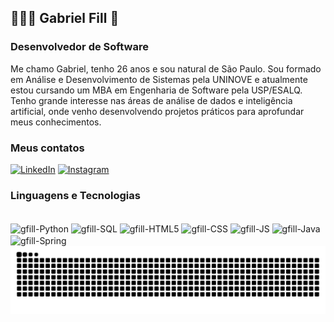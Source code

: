## 👨🏽‍💻 Gabriel Fill 👋

### Desenvolvedor de Software

Me chamo Gabriel, tenho 26 anos e sou natural de São Paulo. Sou formado em Análise e Desenvolvimento de Sistemas pela UNINOVE e atualmente estou cursando um MBA em Engenharia de Software pela USP/ESALQ.
Tenho grande interesse nas áreas de análise de dados e inteligência artificial, onde venho desenvolvendo projetos práticos para aprofundar meus conhecimentos.

<h3 align="left">Meus contatos</h3>

[![LinkedIn](https://img.shields.io/badge/LinkedIn-0077B5?style=for-the-badge&logo=linkedin&logoColor=white)](https://www.linkedin.com/in/gabriel-fill-53b039234/)  [![Instagram](https://img.shields.io/badge/Instagram-E4405F?style=for-the-badge&logo=instagram&logoColor=white)](https://www.instagram.com/xgfilx/)
###

### Linguagens e Tecnologias

<div style="display: inline_block"><br>
  <img align="center" alt="gfill-Python" height="30" width="40" src="https://cdn.jsdelivr.net/gh/devicons/devicon@latest/icons/python/python-original.svg">
  <img align="center" alt="gfill-SQL" height="30" width="40" src="https://cdn.jsdelivr.net/gh/devicons/devicon@latest/icons/azuresqldatabase/azuresqldatabase-original.svg">
  <img align="center" alt="gfill-HTML5" height="30" width="40" src="https://cdn.jsdelivr.net/gh/devicons/devicon@latest/icons/html5/html5-original.svg">
  <img align="center" alt="gfill-CSS" height="30" width="40" src="https://cdn.jsdelivr.net/gh/devicons/devicon@latest/icons/css3/css3-original.svg">
  <img align="center" alt="gfill-JS" height="30" width="40" src="https://cdn.jsdelivr.net/gh/devicons/devicon@latest/icons/javascript/javascript-original.svg">
  <img align="center" alt="gfill-Java" height="30" width="40" src="https://cdn.jsdelivr.net/gh/devicons/devicon@latest/icons/java/java-original.svg">
  <img align="center" alt="gfill-Spring" height="30" width="40" src="https://cdn.jsdelivr.net/gh/devicons/devicon@latest/icons/spring/spring-original.svg">
</div>
  
<picture align="center">
  <source media="(prefers-color-scheme: dark)" srcset="https://raw.githubusercontent.com/gfill99/gfill99/output/github-contribution-grid-snake-dark.svg">
  <source media="(prefers-color-scheme: light)" srcset="https://raw.githubusercontent.com/gfill99/gfill99/output/github-contribution-grid-snake-dark.svg">
  <img align="center" alt="github contribution grid snake animation" src="https://raw.githubusercontent.com/gfill99/gfill99/output/github-contribution-grid-snake.svg">
</picture>

           
            
          
          
